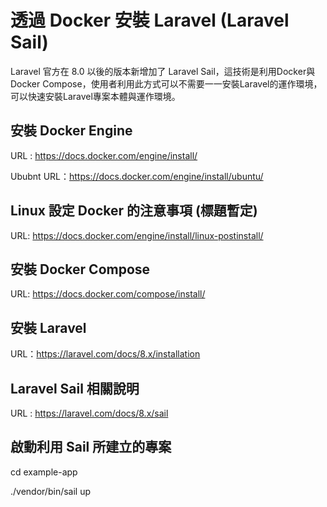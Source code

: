 # 透過 Docker 安裝 Laravel (Laravel Sail)

Laravel 官方在 8.0 以後的版本新增加了 Laravel Sail，這技術是利用Docker與Docker Compose，使用者利用此方式可以不需要一一安裝Laravel的運作環境，可以快速安裝Laravel專案本體與運作環境。

## 安裝 Docker Engine

URL : https://docs.docker.com/engine/install/

Ububnt URL：https://docs.docker.com/engine/install/ubuntu/

## Linux 設定 Docker 的注意事項 (標題暫定)

URL: https://docs.docker.com/engine/install/linux-postinstall/

## 安裝 Docker Compose

URL: https://docs.docker.com/compose/install/

## 安裝 Laravel 

URL：https://laravel.com/docs/8.x/installation

## Laravel Sail 相關說明

URL : https://laravel.com/docs/8.x/sail

## 啟動利用 Sail 所建立的專案

cd example-app

./vendor/bin/sail up